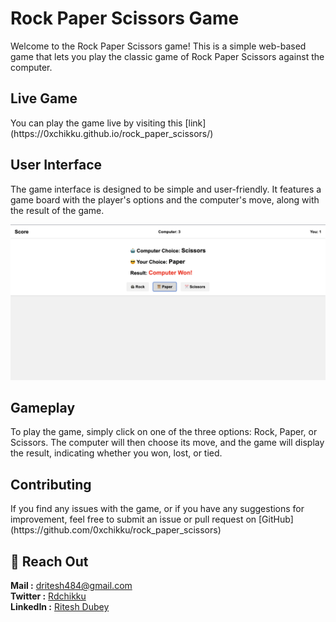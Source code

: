 <h1>Rock Paper Scissors Game</h1>
Welcome to the Rock Paper Scissors game! This is a simple web-based game that lets you play the classic game of Rock Paper Scissors against the computer.

<h2>Live Game</h2>
You can play the game live by visiting this [link](https://0xchikku.github.io/rock_paper_scissors/)

<h2>User Interface</h2>
The game interface is designed to be simple and user-friendly. 
It features a game board with the player's options and the computer's move, along with the result of the game.

![Gameplay screenshot](./assets/Screenshot%202023-04-14%20at%208.14.26%20AM%208.26.55%20AM.png)

<h2>Gameplay</h2>
To play the game, simply click on one of the three options: Rock, Paper, or Scissors. The computer will then choose its move, and the game will display the result, indicating whether you won, lost, or tied.

<h2>Contributing</h2>
If you find any issues with the game, or if you have any suggestions for improvement, feel free to submit an issue or pull request on [GitHub](https://github.com/0xchikku/rock_paper_scissors)

<h2> 📩 Reach Out </h2>

**Mail :** [dritesh484@gmail.com](mailto:dritesh484@gmail.com)  
**Twitter :** [Rdchikku](https://twitter.com/Rdchikku_)  
**LinkedIn :** [Ritesh Dubey](https://www.linkedin.com/in/ritesh-dubey-1a54a4215/)

